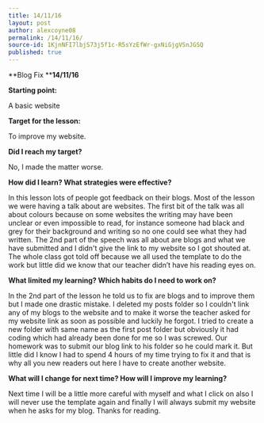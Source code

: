 ```yaml
---
title: 14/11/16
layout: post
author: alexcoyne08
permalink: /14/11/16/
source-id: 1KjnNFI7lbjS73j5f1c-R5sYzEfWr-gxNiGjgVSnJGSQ
published: true
---
```

**Blog Fix                   ****14/11/16**

**Starting point:**

A basic website

**Target for the lesson:**

To improve my website.

**Did I reach my target?**

No, I made the matter worse.

**How did I learn? What strategies were effective?**

In this lesson lots of people got feedback on their blogs. Most of the lesson we were having a talk about are websites. The first bit of the talk was all about colours because on some websites the writing may have been unclear or even impossible to read, for instance someone had black and grey for their background and writing so no one could see what they had written. The 2nd part of the speech was all about are blogs and what we have submitted and I didn't give the link to my website so I got shouted at. The whole class got told off because we all used the template to do the work but little did we know that our teacher didn’t have his reading eyes on.

**What limited my learning? Which habits do I need to work on?**

In the 2nd part of the lesson he told us to fix are blogs and to improve them but I made one drastic mistake. I deleted my posts folder so I couldn't link any of my blogs to the website and to make it worse the teacher asked for my website link as soon as possible and luckily he forgot. I tried to create a new folder with same name as the first post folder but obviously it had coding which had already been done for me so I was screwed. Our homework was to submit our blog link to his folder so he could mark it. But little did I know I had to spend 4 hours of my time trying to fix it and that is why all you new readers out here I have to create another website.

**What will I change for next time? How will I improve my learning?**

Next time I will be a little more careful with myself and what I click on also I will never use the template again and finally I will always submit my website when he asks for my blog. Thanks for reading.

